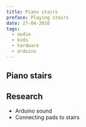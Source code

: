 ```yaml
---
title: Piano stairs
preface: Playing stairs
date: 27-04-2010
tags: 
  - audio
  - kids
  - hardware
  - arduino
---
```


## Piano stairs

## Research

* Arduino sound
* Connecting pads to stairs
